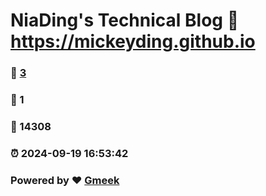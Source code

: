 # NiaDing's Technical Blog  :link: https://mickeyding.github.io 
### :page_facing_up: [3](https://mickeyding.github.io/tag.html) 
### :speech_balloon: 1 
### :hibiscus: 14308 
### :alarm_clock: 2024-09-19 16:53:42 
### Powered by :heart: [Gmeek](https://github.com/Meekdai/Gmeek)
